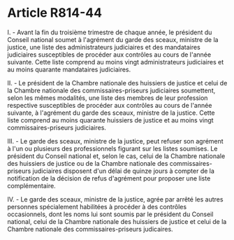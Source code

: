 # Article R814-44

I.  -  Avant la fin du troisième trimestre de chaque année, le président du Conseil national soumet à l'agrément du garde des sceaux, ministre de la justice, une liste des administrateurs judiciaires et des mandataires judiciaires susceptibles de procéder aux contrôles au cours de l'année suivante. Cette liste comprend au moins vingt administrateurs judiciaires et au moins quarante mandataires judiciaires.<p> II.  -  Le président de la Chambre nationale des huissiers de justice et celui de la Chambre nationale des commissaires-priseurs judiciaires soumettent, selon les mêmes modalités, une liste des membres de leur profession respective susceptibles de procéder aux contrôles au cours de l'année suivante, à l'agrément du garde des sceaux, ministre de la justice. Cette liste comprend au moins quarante huissiers de justice et au moins vingt commissaires-priseurs judiciaires.</p><p> III.  -  Le garde des sceaux, ministre de la justice, peut refuser son agrément à l'un ou plusieurs des professionnels figurant sur les listes soumises. Le président du Conseil national et, selon le cas, celui de la Chambre nationale des huissiers de justice ou de la Chambre nationale des commissaires-priseurs judiciaires disposent d'un délai de quinze jours à compter de la notification de la décision de refus d'agrément pour proposer une liste complémentaire.</p><p> IV.  -  Le garde des sceaux, ministre de la justice, agrée par arrêté les autres personnes spécialement habilitées à procéder à des contrôles occasionnels, dont les noms lui sont soumis par le président du Conseil national, celui de la Chambre nationale des huissiers de justice et celui de la Chambre nationale des commissaires-priseurs judicaires.</p>